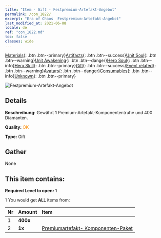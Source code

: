 ```yaml
---
title: "Item - Gift - Festpremium-Artefakt-Angebot"
permalink: /con_1822/
excerpt: "Era of Chaos  Festpremium-Artefakt-Angebot"
last_modified_at: 2021-06-08
locale: de
ref: "con_1822.md"
toc: false
classes: wide
---
```

 [Materials](/ItemsDE/){: .btn .btn--primary}[Artifacts](/ItemsDE/Artifacts/){: .btn .btn--success}[Unit Soul](/ItemsDE/UnitSoul/){: .btn .btn--warning}[Unit Awakening](/ItemsDE/UnitAwakening/){: .btn .btn--danger}[Hero Soul](/ItemsDE/HeroSoul/){: .btn .btn--info}[Hero Skill](/ItemsDE/HeroSkill/){: .btn .btn--primary}[Gift](/ItemsDE/Gift/){: .btn .btn--success}[Event related](/ItemsDE/Events/){: .btn .btn--warning}[Avatars](/ItemsDE/Avatars/){: .btn .btn--danger}[Consumables](/ItemsDE/Consumables/){: .btn .btn--info}[Unknown](/ItemsDE/Unknown/){: .btn .btn--primary}

 ![Festpremium-Artefakt-Angebot](/images/t/i_907102.png)

## Details
 **Beschreibung:** Gewährt 1 Premium-Artefakt-Komponententruhe und 400 Diamanten.

 **Quality:** <span style="color: #FF8C00">OK</span>

 **Type:** Gift

## Gather

  None

## This item contains:

 **Required Level to open:** 1

 1 You would get **ALL** items  from:

  | Nr | Amount |     Item    |
  |:---|:-------|:------------|
  | 1 |  **400x** | <i class="fas fa-gem"/> |  | 
  | 2 |  **1x** | [Premiumartefakt- Komponenten-Paket](/ItemsDE/con_1507/) |  | 
